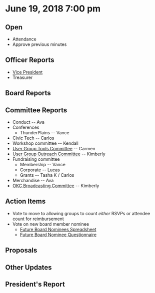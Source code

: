 # June 19, 2018 7:00 pm

## Open
* Attendance
* Approve previous minutes

## Officer Reports
* [Vice President](https://docs.google.com/presentation/d/12tZqwPw461Psv_DBISpXAr2UVq6ENGKKwbWrfz_Xk0M/)
* Treasurer

## Board Reports

## Committee Reports

* Conduct -- Ava
* Conferences
    - ThunderPlains -- Vance
* Civic Tech -- Carlos
* Workshop committee -- Kendall
* [User Group Tools Committee](https://github.com/techlahoma/board_meetings/blob/master/2018/committee_reports/06_ug-tooling.md) -- Carmen
* [User Group Outreach Committee](https://github.com/techlahoma/board_meetings/blob/master/2018/committee_reports/06_usergroup_outreach.md) -- Kimberly
* Fundraising committee
    - Membership -- Vance
    - Corporate -- Lucas
    - Grants -- Tasha K / Carlos
* Merchandise -- Ava
* [OKC Broadcasting Committee](https://github.com/techlahoma/board_meetings/blob/master/2018/committee_reports/06_okc_broadcasting.md) -- Kimberly

## Action Items

* Vote to move to allowing groups to count _either_ RSVPs or attendee count for reimbursement
* Vote on new board member nominee
    - [Future Board Nominees Spreadsheet](https://docs.google.com/spreadsheets/d/16npdEpYtj61tsBG2gvzhAhuNkSHvE--OhiGouOotSB0/edit#gid=1840053571)
    - [Future Board Nominee Questionnaire](https://goo.gl/forms/wvZVpodJIelOSWhD3)

## Proposals

## Other Updates

## President's Report 
